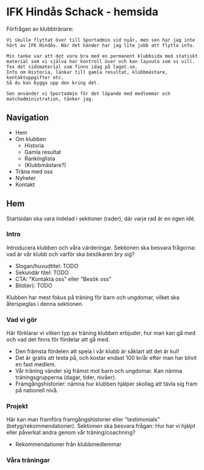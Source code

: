 # IFK Hindås Schack - hemsida

Förfrågan av klubbtränare:

```
Vi skulle flyttat över till Sportadmin vid nyår, men sen har jag inte hört av IFK Hindås. När det händer har jag lite jobb att flytta info.

Min tanke var att det vore bra med en permanent klubbsida med statiskt material som vi själva har kontroll över och kan layouta som vi vill.
Tex det sidomaterial som finns idag på laget.se.
Info om Historia, länkar till gamla resultat, klubbmästare, kontaktuppgifter etc.
Så du kan bygga upp den kring det.

Sen använder vi Sportadmin för det löpande med medlemmar och matchadministration, tänker jag.
```

## Navigation

- Hem
- Om klubben
  - Historia
  - Gamla resultat
  - Rankinglista
  - (Klubbmästare?)
- Träna med oss
- Nyheter
- Kontakt

## Hem

Startsidan ska vara indelad i sektioner (rader), där varje rad är en egen idé.

### Intro

Introducera klubben och våra värderingar. Sektionen ska besvara frågorna: vad är vår klubb och varför ska besökaren bry sig?

- Slogan/huvudtitel: TODO
- Sekundär titel: TODO
- CTA: "Kontakta oss" eller "Besök oss"
- Bild(er): TODO

Klubben har mest fokus på träning för barn och ungdomar, vilket ska återspeglas i denna sektionen.

### Vad vi gör

Här förklarar vi vilken typ av träning klubben erbjuder, hur man kan gå med och vad det finns för fördelar att gå med.

- Den främsta fördelen att spela i vår klubb är såklart att det är kul!
- Det är gratis att testa på, och kostar endast 100 kr/år efter man har blivit en fast medlem.
- Vår träning vänder sig främst mot barn och ungdomar. Kan nämna träningsgrupperna (dagar, tider, nivåer).
- Framgångshistorier: nämna hur klubben hjälper skollag att tävla sig fram på nationell nivå.

### Projekt

Här kan man framföra framgångshistorier eller "testimonials" (betyg/rekommendationer). Sektionen ska besvara frågan: Hur har vi hjälpt eller påverkat andra genom vår träning/coachning?

- Rekommendationer från klubbmedlemmar

### Våra träningar
